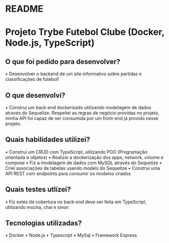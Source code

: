 # README

# Projeto Trybe Futebol Clube (Docker, Node.js, TypeScript)


## O que foi pedido para desenvolver?

   • Desenvolver o backend de um site informativo sobre partidas e classificações de futebol!

## O que desenvolvi?

   • Construi um back-end dockerizado utilizando modelagem de dados através do Sequelize. Respeitei as regras de negócio providas no projeto, minha API foi capaz de ser consumida por um front-end já provido nesse projeto.

## Quais habilidades utilizei?

   • Construi um CRUD com TypeScript, utilizando POO (Programação orientada a objetos)
   • Realizei a dockerização dos apps, network, volume e compose
   • Fiz a modelagem de dados com MySQL através do Sequelize
   • Criei associações de tabelas usando models do Sequelize
   • Construi uma API REST com endpoints para consumir os modelos criados


## Quais testes utlizei?

   • Fiz estes de cobertura no back-end deve ser feita em TypeScript, utilizando mocha, chai e sinon

## Tecnologias utilizadas?

   • Docker
   • Node.js
   • Typescript
   • MySql
   • Framework Express

